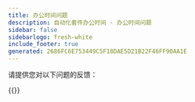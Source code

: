 ```yaml
---
title: 办公时间问题
description: 自动化套件办公时间 - 办公时间问题
sidebar: false
sidebarlogo: fresh-white
include_footer: true
generated: 2686FC6E753449C5F18DAE5D21B22F46FF90AA1E
---
```


请提供您对以下问题的反馈：

{{<questions shownavigationbuttons="false" locale="zh-hans">}}
